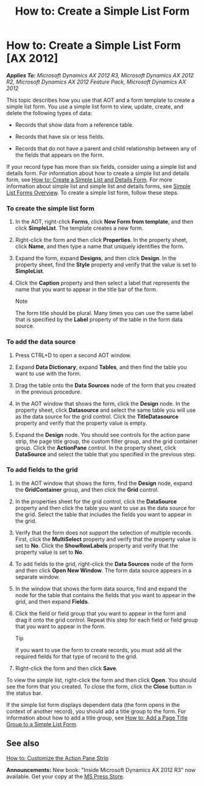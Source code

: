 ﻿---
title: 'How to: Create a Simple List Form'
TOCTitle: 'How to: Create a Simple List Form'
ms:assetid: f2fd8824-30fb-4e3d-add0-fca0e4e9fe52
ms:mtpsurl: https://msdn.microsoft.com/en-us/library/Hh538488(v=AX.60)
ms:contentKeyID: 39508921
ms.date: 05/18/2015
mtps_version: v=AX.60
---

# How to: Create a Simple List Form [AX 2012]


_**Applies To:** Microsoft Dynamics AX 2012 R3, Microsoft Dynamics AX 2012 R2, Microsoft Dynamics AX 2012 Feature Pack, Microsoft Dynamics AX 2012_

This topic describes how you use that AOT and a form template to create a simple list form. You use a simple list form to view, update, create, and delete the following types of data:

  - Records that show data from a reference table.

  - Records that have six or less fields.

  - Records that do not have a parent and child relationship between any of the fields that appears on the form.

If your record type has more than six fields, consider using a simple list and details form. For information about how to create a simple list and details form, see [How to: Create a Simple List and Details Form](how-to-create-a-simple-list-and-details-form.md). For more information about simple list and simple list and details forms, see [Simple List Forms Overview](simple-list-forms-overview.md). To create a simple list form, follow these steps.

### To create the simple list form

1.  In the AOT, right-click **Forms**, click **New Form from template**, and then click **SimpleList**. The template creates a new form.

2.  Right-click the form and then click **Properties**. In the property sheet, click **Name**, and then type a name that uniquely identifies the form.

3.  Expand the form, expand **Designs**, and then click **Design**. In the property sheet, find the **Style** property and verify that the value is set to **SimpleList**.

4.  Click the **Caption** property and then select a label that represents the name that you want to appear in the title bar of the form.
    

    > [!NOTE]
    > <P>The form title should be plural. Many times you can use the same label that is specified by the <STRONG>Label</STRONG> property of the table in the form data source.</P>



### To add the data source

1.  Press CTRL+D to open a second AOT window.

2.  Expand **Data Dictionary**, expand **Tables**, and then find the table you want to use with the form.

3.  Drag the table onto the **Data Sources** node of the form that you created in the previous procedure.

4.  In the AOT window that shows the form, click the **Design** node. In the property sheet, click **Datasource** and select the same table you will use as the data source for the grid control. Click the **TitleDatasource** property and verify that the property value is empty.

5.  Expand the **Design** node. You should see controls for the action pane strip, the page title group, the custom filter group, and the grid container group. Click the **ActionPane** control. In the property sheet, click **DataSource** and select the table that you specified in the previous step.

### To add fields to the grid

1.  In the AOT window that shows the form, find the **Design** node, expand the **GridContainer** group, and then click the **Grid** control.

2.  In the properties sheet for the grid control, click the **DataSource** property and then click the table you want to use as the data source for the grid. Select the table that includes the fields you want to appear in the grid.

3.  Verify that the form does not support the selection of multiple records. First, click the **MultiSelect** property and verify that the property value is set to **No**. Click the **ShowRowLabels** property and verify that the property value is set to **No**.

4.  To add fields to the grid, right-click the **Data Sources** node of the form and then click **Open New Window**. The form data source appears in a separate window.

5.  In the window that shows the form data source, find and expand the node for the table that contains the fields that you want to appear in the grid, and then expand **Fields**.

6.  Click the field or field group that you want to appear in the form and drag it onto the grid control. Repeat this step for each field or field group that you want to appear in the form.
    

    > [!TIP]
    > <P>If you want to use the form to create records, you must add all the required fields for that type of record to the grid.</P>



7.  Right-click the form and then click **Save**.

To view the simple list, right-click the form and then click **Open**. You should see the form that you created. To close the form, click the **Close** button in the status bar.

If the simple list form displays dependent data (the form opens in the context of another record), you should add a title group to the form. For information about how to add a title group, see [How to: Add a Page Title Group to a Simple List Form](how-to-add-a-page-title-group-to-a-simple-list-form.md).

## See also

[How to: Customize the Action Pane Strip](how-to-customize-the-action-pane-strip.md)

  
**Announcements:** New book: "Inside Microsoft Dynamics AX 2012 R3" now available. Get your copy at the [MS Press Store](https://www.microsoftpressstore.com/store/inside-microsoft-dynamics-ax-2012-r3-9780735685109).

